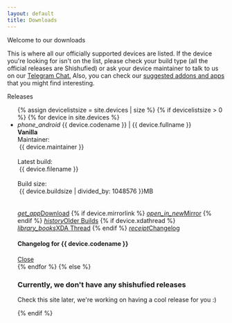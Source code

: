 ```yaml
---
layout: default
title: Downloads
---
```

<div class="card shishu-light-bg z-depth-3">
  <div class="card-content">
    <span class="card-title">Welcome to our downloads</span>
    <p>This is where all our officially supported devices are listed. If the device you're looking for isn't on the list, please check your build type (all the official releases are Shishufied) or ask your device maintainer to talk to us on our <a href="https://t.me/keepthebootleg">Telegram Chat.</a> Also, you can check our <a href="https://bootleggersrom.github.io/extras/addons">suggested addons and apps</a> that you might find interesting.</p>
  </div>
</div>
<div class="card shishu-light-bg z-depth-3">
  <div class="card-content">
    <span class="card-title">Releases</span>
    <ul class="collapsible shishu-lighter-bg collapsible-noborder">
      {% assign devicelistsize = site.devices | size %} {% if devicelistsize > 0 %} {% for device in site.devices %}
        <li>
          <div class="collapsible-header collapsible-noborder shishu-lighter-bg">
            <i class="material-icons">phone_android</i>
          {{ device.codename }} | {{ device.fullname }}</div>
          <div class="collapsible-body collapsible-noborder shishu-midlight-bg">
            <strong>Vanilla</strong><br>
            <span>Maintainer:</span><div class="chip shishu-lighter-bg" style="margin-left:4px">{{ device.maintainer }}</div><br>
            <span>Latest build:</span><div class="chip shishu-lighter-bg" style="margin-left:4px">{{ device.filename }}</div><br>
            <span>Build size:</span><div class="chip shishu-lighter-bg" style="margin-left:4px">{{ device.buildsize | divided_by: 1048576 }}MB</div><br><br>
            <a class="waves-effect waves-light btn-small shishu-accent-btn" href="https://sourceforge.net/projects/bootleggersrom/files/builds/{{ device.codename }}/{{ device.filename }}"><i class="material-icons left">get_app</i>Download</a>
            {% if device.mirrorlink %}
              <a class="waves-effect waves-light btn-small shishu-accent-btn" href="{{ device.mirrorlink }}"><i class="material-icons left">open_in_new</i>Mirror</a>
            {% endif %}
            <a class="waves-effect waves-light btn-small shishu-accent-btn" href="https://sourceforge.net/projects/bootleggersrom/files/builds/{{ device.codename }}"><i class="material-icons left">history</i>Older Builds</a>
            {% if device.xdathread %}
              <a class="waves-effect waves-light btn-small shishu-accent-btn" href="{{ device.xdathread }}"><i class="material-icons left">library_books</i>XDA Thread</a>
            {% endif %}
            <a class="waves-effect waves-light btn-small shishu-accent-btn modal-trigger" href="#modal-chlg-{{device.codename}}"><i class="material-icons left">receipt</i>Changelog</a>
          </div>
        </li>
        <!-- Modal for {{device.codename}} -->
        <div id="modal-chlg-{{device.codename}}" class="modal modal-fixed-footer shishu-light-bg">
          <div class="modal-content">
              <h4>Changelog for {{ device.codename }}</h4>
              <div class="chlg-code cl-code-{{ device.codename }}"></div>
        </div>
          <div class="modal-footer shishu-light-bg">
            <a href="#!" class="modal-close waves-effect waves-light btn-flat">Close</a>
          </div>
        </div>
        <script>
        $(document).ready(function(){
         $('#modal-chlg-{{device.codename}}').modal(
           {onOpenEnd: getChangelog('{{device.codename}}')
           });
         });
        </script>
      {% endfor %}
      {% else %}
      <h3>Currently, we don't have any shishufied releases</h3>
      <p>Check this site later, we're working on having a cool release for you :)</p>{% endif %}
    </ul>
  </div>
</div>
